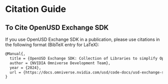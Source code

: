 # Citation Guide

## To Cite OpenUSD Exchange SDK

If you use OpenUSD Exchange SDK in a publication, please use citations in the following format (BibTeX entry for LaTeX):

```tex
@Manual{,
  title = {OpenUSD Exchange SDK: Collection of Libraries to simplify OpenUSD data interchange between 3D Ecosystems},
  author = {NVIDIA Omniverse Development Team},
  year = {2024},
  url = {https://docs.omniverse.nvidia.com/usd/code-docs/usd-exchange-sdk},
}
```
